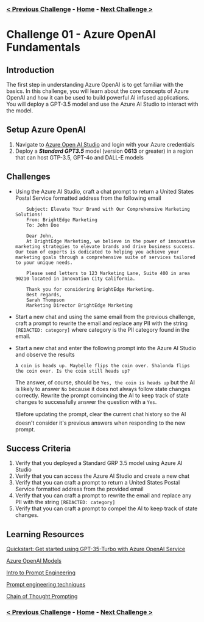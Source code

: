 ### [< Previous Challenge](./Challenge-00.md) - **[Home](./README.md)** - [Next Challenge >](./Challenge-02.md)

# Challenge 01 - Azure OpenAI Fundamentals

## Introduction

The first step in understanding Azure OpenAI is to get familiar with the basics. In this challenge, you will learn about the core concepts of Azure OpenAI and how it can be used to build powerful AI infused applications. You will deploy a GPT-3.5 model and use the Azure AI Studio to interact with the model.

## Setup Azure OpenAI

1. Navigate to  [Azure Open AI Studio](https://oai.azure.com) and login with your Azure credentials
2. Deploy a ***Standard GPT3.5*** model (version **0613** or greater) in a region that can host GTP-3.5, GPT-4o and DALL-E models

## Challenges

* Using the Azure AI Studio, craft a chat prompt to return a United States Postal Service formatted address from the following email

    ```plaintext
        Subject: Elevate Your Brand with Our Comprehensive Marketing Solutions! 
        From: BrightEdge Marketing
        To: John Doe

        Dear John,
        At BrightEdge Marketing, we believe in the power of innovative marketing strategies to elevate brands and drive business success. Our team of experts is dedicated to helping you achieve your marketing goals through a comprehensive suite of services tailored to your unique needs.

        Please send letters to 123 Marketing Lane, Suite 400 in area 90210 located in Innovation City California.

        Thank you for considering BrightEdge Marketing.
        Best regards,
        Sarah Thompson 
        Marketing Director BrightEdge Marketing

    ```

* Start a new chat and using the same email from the previous challenge, craft a prompt to rewrite the email and replace any PII with the string `[REDACTED: category]` where category is the PII category found in the email.

* Start a new chat and enter the following prompt into the Azure AI Studio and observe the results

    ```text
    A coin is heads up. Maybelle flips the coin over. Shalonda flips the coin over. Is the coin still heads up? 
    ```

    The answer, of course, should be ```Yes, the coin is heads up``` but the AI is likely to answer ```No``` because it does not always follow state changes correctly.  Rewrite the prompt convincing the AI to keep track of state changes to successfully answer the question with a ```Yes```.

    :exclamation:Before updating the prompt, clear the current chat history so the AI doesn't consider it's previous answers when responding to the new prompt.

## Success Criteria

1. Verify that you deployed a Standard GRP 3.5 model using Azure AI Studio
1. Verify that you can access the Azure AI Studio and create a new chat
1. Verify that you can craft a prompt to return a United States Postal Service formatted address from the provided email
1. Verify that you can craft a prompt to rewrite the email and replace any PII with the string `[REDACTED: category]`
1. Verify that you can craft a prompt to compel the AI to keep track of state changes.

## Learning Resources

[Quickstart: Get started using GPT-35-Turbo with Azure OpenAI Service](https://learn.microsoft.com/en-us/azure/ai-services/openai/chatgpt-quickstart?tabs=command-line%2Cpython-new&pivots=programming-language-studio)

[Azure OpenAI Models](https://learn.microsoft.com/en-us/azure/ai-services/openai/concepts/models)

[Intro to Prompt Engineering](https://learn.microsoft.com/en-us/azure/ai-services/openai/concepts/prompt-engineering)

[Prompt engineering techniques](https://learn.microsoft.com/en-us/azure/ai-services/openai/concepts/advanced-prompt-engineering?pivots=programming-language-chat-completions#prime-the-output)

[Chain of Thought Prompting](https://learn.microsoft.com/en-us/azure/ai-services/openai/concepts/advanced-prompt-engineering?pivots=programming-language-chat-completions#chain-of-thought-prompting)

### [< Previous Challenge](./Challenge-00.md) - **[Home](./README.md)** - [Next Challenge >](./Challenge-02.md)
